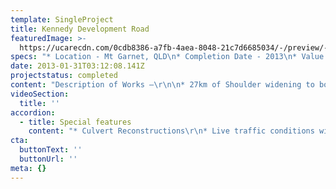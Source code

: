 ```yaml
---
template: SingleProject
title: Kennedy Development Road
featuredImage: >-
  https://ucarecdn.com/0cdb8386-a7fb-4aea-8048-21c7d6685034/-/preview/-/enhance/50/
specs: "* Location - Mt Garnet, QLD\n* Completion Date - 2013\n* Value - $16 Million\r\n* Client - Department to Transport and Main Roads"
date: 2013-01-31T03:12:08.141Z
projectstatus: completed
content: "Description of Works –\r\n\n* 27km of Shoulder widening to both sides of road and full pavement overlay.\r\n* Remote site with contractor’s camp.\r\n* Principal supplied material\r\n* Upgrade existing stormwater culverts and structures"
videoSection:
  title: ''
accordion:
  - title: Special features
    content: "* Culvert Reconstructions\r\n* Live traffic conditions with high percentage heavy vehicles\r\n* Works undertaken and managed partly in the tropical wet season"
cta:
  buttonText: ''
  buttonUrl: ''
meta: {}
---
```


